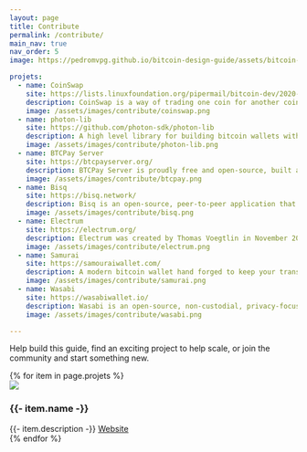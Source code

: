 ```yaml
---
layout: page
title: Contribute
permalink: /contribute/
main_nav: true
nav_order: 5
image: https://pedromvpg.github.io/bitcoin-design-guide/assets/bitcoin-design-custom-og.png

projets:
  - name: CoinSwap
    site: https://lists.linuxfoundation.org/pipermail/bitcoin-dev/2020-May/017898.html
    description: CoinSwap is a way of trading one coin for another coin in a non-custodial way. It is closely related to the idea of an atomic swap.
    image: /assets/images/contribute/coinswap.png
  - name: photon-lib
    site: https://github.com/photon-sdk/photon-lib
    description: A high level library for building bitcoin wallets with react native.
    image: /assets/images/contribute/photon-lib.png
  - name: BTCPay Server
    site: https://btcpayserver.org/
    description: BTCPay Server is proudly free and open-source, built and maintained by a world-wide community of passionate contributors.
    image: /assets/images/contribute/btcpay.png
  - name: Bisq
    site: https://bisq.network/
    description: Bisq is an open-source, peer-to-peer application that allows you to buy and sell cryptocurrencies in exchange for national currencies. No registration required.
    image: /assets/images/contribute/bisq.png
  - name: Electrum
    site: https://electrum.org/
    description: Electrum was created by Thomas Voegtlin in November 2011. Since then, various developers have contributed to its source code.
    image: /assets/images/contribute/electrum.png
  - name: Samurai
    site: https://samouraiwallet.com/
    description: A modern bitcoin wallet hand forged to keep your transactions private your identity masked and your funds secured.
    image: /assets/images/contribute/samurai.png
  - name: Wasabi
    site: https://wasabiwallet.io/
    description: Wasabi is an open-source, non-custodial, privacy-focused Bitcoin wallet for Desktop, that implements trustless CoinJoin.
    image: /assets/images/contribute/wasabi.png

---
```


Help build this guide, find an exciting project to help scale, or join the community and start something new.


<div class="grid projects">
{% for item in page.projets %}
      <div class="grid-item">
        <img src="{{ item.image | relative_url }}" />
        <h3>{{- item.name -}}</h3>
        {{- item.description -}}
        <a href="{{- item.site -}}" target="_blank">Website</a>
      </div>
{% endfor %}
</div>
